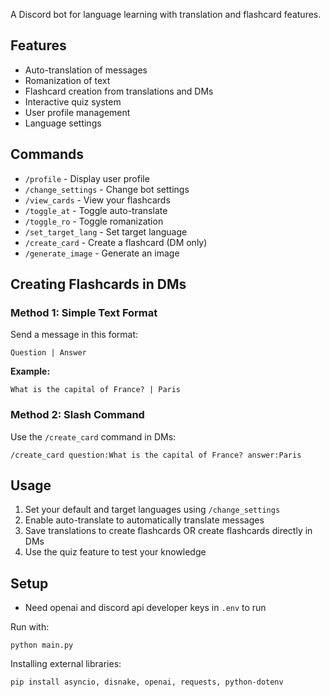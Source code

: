 A Discord bot for language learning with translation and flashcard features.

## Features

- Auto-translation of messages
- Romanization of text
- Flashcard creation from translations and DMs
- Interactive quiz system
- User profile management
- Language settings

## Commands

- `/profile` - Display user profile
- `/change_settings` - Change bot settings
- `/view_cards` - View your flashcards
- `/toggle_at` - Toggle auto-translate
- `/toggle_ro` - Toggle romanization
- `/set_target_lang` - Set target language
- `/create_card` - Create a flashcard (DM only)
- `/generate_image` - Generate an image

## Creating Flashcards in DMs

### Method 1: Simple Text Format
Send a message in this format:
```
Question | Answer
```

**Example:**
```
What is the capital of France? | Paris
```

### Method 2: Slash Command
Use the `/create_card` command in DMs:
```
/create_card question:What is the capital of France? answer:Paris
```

## Usage

1. Set your default and target languages using `/change_settings`
2. Enable auto-translate to automatically translate messages
3. Save translations to create flashcards OR create flashcards directly in DMs
4. Use the quiz feature to test your knowledge

## Setup

- Need openai and discord api developer keys in `.env` to run

Run with:

``` python main.py ```

Installing external libraries:

``` pip install asyncio, disnake, openai, requests, python-dotenv ```
